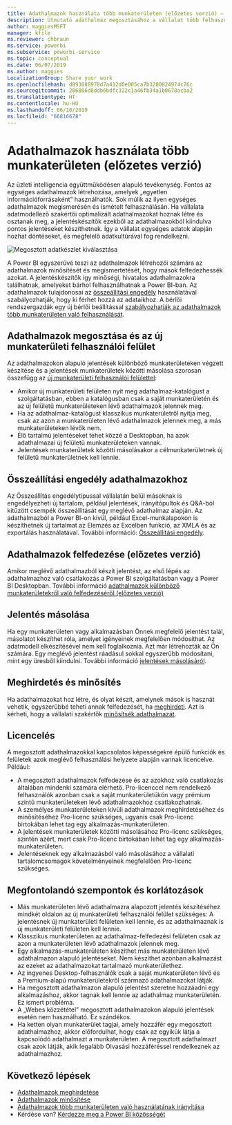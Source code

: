 ```yaml
---
title: Adathalmazok használata több munkaterületen (előzetes verzió) – Power BI
description: Útmutató adathalmaz megosztásához a vállalat több felhasználójával. Így mind jelentéseket készíthetnek az Ön adathalmaza alapján a saját munkaterületükön.
author: maggiesMSFT
manager: kfile
ms.reviewer: chbraun
ms.service: powerbi
ms.subservice: powerbi-service
ms.topic: conceptual
ms.date: 06/07/2019
ms.author: maggies
LocalizationGroup: Share your work
ms.openlocfilehash: d893088978d7a412d0e005ca7b3280824974c76c
ms.sourcegitcommit: 206806d8ddb6bdfc322c1a46fb34a1b0678acba2
ms.translationtype: HT
ms.contentlocale: hu-HU
ms.lasthandoff: 06/10/2019
ms.locfileid: "66816678"
---
```

# <a name="use-datasets-across-workspaces-preview"></a>Adathalmazok használata több munkaterületen (előzetes verzió)

Az üzleti intelligencia együttműködésen alapuló tevékenység. Fontos az egységes adathalmazok létrehozása, amelyek „egyetlen információforrásaként” használhatók. Sok múlik az ilyen egységes adathalmazok megismerésén és ismételt felhasználásán. Ha vállalata adatmodellező szakértői optimalizált adathalmazokat hoznak létre és osztanak meg, a jelentéskészítők ezekből az adathalmazokból kiindulva pontos jelentéseket készíthetnek. Így a vállalat egységes adatok alapján hozhat döntéseket, és megfelelő adatkultúrával fog rendelkezni.

![Megosztott adatkészlet kiválasztása](media/service-datasets-across-workspaces/power-bi-select-shared-dataset.png)

A Power BI egyszerűvé teszi az adathalmazok létrehozói számára az adathalmazok minősítését és megismertetését, hogy mások felfedezhessék azokat. A jelentéskészítők így minőségi, hivatalos adathalmazokra találhatnak, amelyeket bárhol felhasználhatnak a Power BI-ban. Az adathalmazok tulajdonosai az [összeállítási engedély](service-datasets-build-permissions.md#build-permissions-for-shared-datasets) használatával szabályozhatják, hogy ki férhet hozzá az adataikhoz. A bérlői rendszergazdák egy új bérlői beállítással [szabályozhatják az adathalmazok több munkaterületen való felhasználását](service-datasets-admin-across-workspaces.md).

## <a name="dataset-sharing-and-the-new-workspace-experience"></a>Adathalmazok megosztása és az új munkaterületi felhasználói felület

Az adathalmazokon alapuló jelentések különböző munkaterületeken végzett készítése és a jelentések munkaterületek közötti másolása szorosan összefügg az [új munkaterületi felhasználói felülettel](service-create-the-new-workspaces.md):

- Amikor új munkaterületi felületen nyit meg adathalmaz-katalógust a szolgáltatásban, ebben a katalógusban csak a saját munkaterületén és az új felületű munkaterületeken lévő adathalmazok jelennek meg. 
- Ha az adathalmaz-katalógust klasszikus munkaterületről nyitja meg, csak az azon a munkaterületen lévő adathalmazok jelennek meg, a más munkaterületeken lévők nem.
- Élő tartalmú jelentéseket tehet közzé a Desktopban, ha azok adathalmazai új felületű munkaterületeken vannak.
- Jelentések munkaterületek közötti másolásakor a célmunkaterületnek új felületű munkaterületnek kell lennie.

## <a name="build-permission-for-datasets"></a>Összeállítási engedély adathalmazokhoz

Az Összeállítás engedélytípussal vállalatán belül másoknak is engedélyezheti új tartalom, például jelentések, irányítópultok és Q&A-ból kitűzött csempék összeállítását egy meglévő adathalmaz alapján. Az adathalmazból a Power BI-on kívül, például Excel-munkalapokon is készíthetnek új tartalmat az Elemzés az Excelben funkció, az XMLA és az exportálás használatával. További információ: [Összeállítási engedély](service-datasets-build-permissions.md#build-permissions-for-shared-datasets).

## <a name="discover-datasets-preview"></a>Adathalmazok felfedezése (előzetes verzió)

Amikor meglévő adathalmazból készít jelentést, az első lépés az adathalmazhoz való csatlakozás a Power BI szolgáltatásban vagy a Power BI Desktopban. További információ [adathalmazok különböző munkaterületekről való felfedezéséről (előzetes verzió)](service-datasets-discover-across-workspaces.md)

## <a name="copy-a-report"></a>Jelentés másolása

Ha egy munkaterületen vagy alkalmazásban Önnek megfelelő jelentést talál, másolatot készíthet róla, amelyet igényeinek megfelelően módosíthat. Az adatmodell elkészítésével nem kell foglalkoznia. Azt már létrehozták az Ön számára. Egy meglévő jelentést ráadásul sokkal egyszerűbb módosítani, mint egy üresből kiindulni. További információ [jelentések másolásáról](service-datasets-copy-reports.md).

## <a name="promotion-and-certification"></a>Meghirdetés és minősítés

Ha adathalmazokat hoz létre, és olyat készít, amelynek mások is hasznát vehetik, egyszerűbbé teheti annak felfedezését, ha [meghirdeti](service-datasets-promote.md). Azt is kérheti, hogy a vállalati szakértők [minősítsék adathalmazát](service-datasets-certify.md).

## <a name="licensing"></a>Licencelés

A megosztott adathalmazokkal kapcsolatos képességekre épülő funkciók és felületek azok meglévő felhasználási helyzete alapján vannak licencelve.  Például:

- A megosztott adathalmazok felfedezése és az azokhoz való csatlakozás általában mindenki számára elérhető. Pro-licenccel nem rendelkező felhasználók azonban csak a saját munkaterületükön vagy prémium szintű munkaterületeken lévő adathalmazokhoz csatlakozhatnak.
- A személyes munkaterületeken kívüli adathalmazok meghirdetéséhez és minősítéséhez Pro-licenc szükséges, ugyanis csak Pro-licenc birtokában lehet tag egy alkalmazás-munkaterületen.
- A jelentések munkaterületek közötti másolásához Pro-licenc szükséges, szintén azért, mert csak Pro-licenc birtokában lehet tag egy alkalmazás-munkaterületen.
- Jelentéseknek egy alkalmazásból való másolásához a vállalati tartalomcsomagok követelményeinek megfelelően Pro-licenc szükséges.

## <a name="considerations-and-limitations"></a>Megfontolandó szempontok és korlátozások

- Más munkaterületen lévő adathalmazra alapozott jelentés készítéséhez mindkét oldalon az új munkaterületi felhasználói felület szükséges: A jelentésnek új munkaterületi felületen kell lennie, és az adathalmaznak is új munkaterületi felületen kell lennie.
- Klasszikus munkaterületen az adathalmaz-felfedezési felületen csak az azon a munkaterületen lévő adathalmazok jelennek meg.
- Egy alkalmazás-munkaterületen készíthet más munkaterületen lévő adathalmazon alapuló jelentéseket. Nem készíthet azonban alkalmazást az ezeket az adathalmazokat tartalmazó munkaterülethez.
- Az ingyenes Desktop-felhasználók csak a saját munkaterületen lévő és a Premium-alapú munkaterületekről származó adathalmazokat látják.
- Ha megosztott adathalmazon alapuló jelentést szeretne hozzáadni egy alkalmazáshoz, akkor tagnak kell lennie az adathalmaz munkaterületén. Ez ismert probléma.
- A „Webes közzététel” megosztott adathalmazokon alapuló jelentések esetén nem használható. Ez szándékos.
- Ha ketten olyan munkaterület tagjai, amely hozzáfér egy megosztott adathalmazhoz, akkor előfordulhat, hogy csak az egyikük látja a kapcsolódó adathalmazt a munkaterületen. A megosztott adathalmazt csak azok látják, akik legalább Olvasási hozzáféréssel rendelkeznek az adathalmazhoz. 

## <a name="next-steps"></a>Következő lépések

- [Adathalmazok meghirdetése](service-datasets-promote.md)
- [Adathalmazok minősítése](service-datasets-certify.md)
- [Adathalmazok több munkaterületen való használatának irányítása](service-datasets-admin-across-workspaces.md)
- Kérdése van? [Kérdezze meg a Power BI közösségét](http://community.powerbi.com/)
